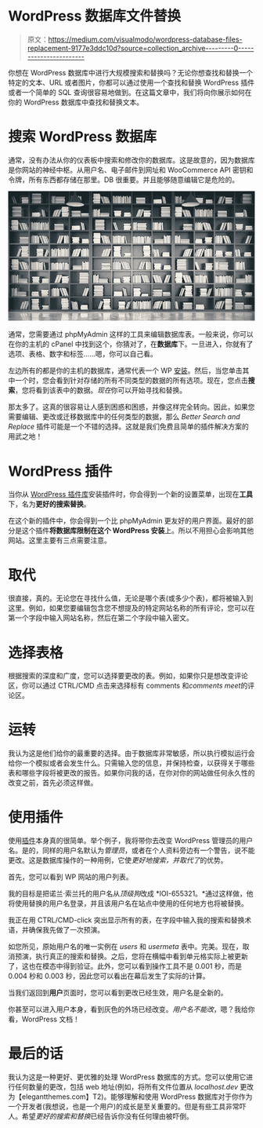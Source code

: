 # WordPress 数据库文件替换

> 原文：<https://medium.com/visualmodo/wordpress-database-files-replacement-9177e3ddc10d?source=collection_archive---------0----------------------->

你想在 WordPress 数据库中进行大规模搜索和替换吗？无论你想查找和替换一个特定的文本、URL 或者图片，你都可以通过使用一个查找和替换 WordPress 插件或者一个简单的 SQL 查询很容易地做到。在这篇文章中，我们将向你展示如何在你的 WordPress 数据库中查找和替换文本。

# 搜索 WordPress 数据库

通常，没有办法从你的仪表板中搜索和修改你的数据库。这是故意的，因为数据库是你网站的神经中枢。从用户名、电子邮件到网址和 WooCommerce API 密钥和令牌，所有东西都存储在那里。DB 很重要。并且能够随意编辑它是危险的。

![](img/124c264f04dadeef0ff1b121cd0c904d.png)

通常，您需要通过 phpMyAdmin 这样的工具来编辑数据库表。一般来说，你可以在你的主机的 cPanel 中找到这个，你猜对了，在**数据库**下。一旦进入，你就有了选项、表格、数字和标签……嗯，你可以自己看。

左边所有的都是你的主机的数据库，通常代表一个 WP [安装](https://visualmodo.com/wordpress-themes/)。然后，当您单击其中一个时，您会看到针对存储的所有不同类型的数据的所有选项。现在，您点击**搜索**，您将看到该表中的数据。*现在*你可以开始寻找和替换。

那太多了。这真的很容易让人感到困惑和困惑，并像这样完全转向。因此，如果您需要编辑、更改或迁移数据库中的任何类型的数据，那么 *Better Search and Replace* 插件可能是一个不错的选择。这就是我们免费且简单的插件解决方案的用武之地！

# WordPress 插件

当你从 [WordPress 插件库](https://wordpress.org/plugins/better-search-replace/)安装插件时，你会得到一个新的设置菜单，出现在**工具**下，名为**更好的搜索替换**。

在这个新的插件中，你会得到一个比 phpMyAdmin 更友好的用户界面。最好的部分是这个插件**将数据库限制在这个 WordPress 安装**上。所以不用担心会影响其他网站。这里主要有三点需要注意。

# 取代

很直接，真的。无论您在寻找什么值，无论是哪个表(或多少个表)，都将被输入到这里。例如，如果您要编辑包含您不想提及的特定网站名称的所有评论，您可以在第一个字段中输入网站名称，然后在第二个字段中输入密文。

# 选择表格

根据搜索的深度和广度，您可以选择要更改的表。例如，如果你只是想改变评论区，你可以通过 CTRL/CMD 点击来选择标有 comments 和*comments meet*的评论区。

# 运转

我认为这是他们给你的最重要的选择。由于数据库非常敏感，所以执行模拟运行会给你一个模拟或者会发生什么。只需输入您的信息，并保持检查，以获得关于哪些表和哪些字段将被更改的报告。如果你问我的话，在你对你的网站做任何永久性的改变之前，首先必须这样做。

# 使用插件

使用[插件](https://visualmodo.com/wordpress-membership/)本身真的很简单。举个例子，我将带你去改变 WordPress 管理员的用户名。是的，同样的用户名默认为*管理员*，或者在个人资料旁边有一个警告，说不能更改。这是数据库操作的一种用例，它使*更好地搜索，并取代了*的优势。

首先，您可以看到 WP 网站的用户列表。

我的目标是把诺兰·索兰托的用户名从*顶级狗*改成 *IOI-655321。*通过这样做，他将使用替换的用户名登录，并且该用户名在站点中使用的任何地方也将被替换。

我正在用 CTRL/CMD-click 突出显示所有的表，在字段中输入我的搜索和替换术语，并确保我先做了一次预演。

如您所见，原始用户名的唯一实例在 *users* 和 *usermeta* 表中。完美。现在，取消预演，执行真正的搜索和替换。之后，您将在横幅中看到单元格实际上被更新了，这也在模态中得到验证。此外，您可以看到操作工具不是 0.001 秒，而是 0.004 秒和 0.003 秒，因此您可以看出在幕后发生了实际的计算。

当我们返回到**用户**页面时，您可以看到更改已经生效，用户名是全新的。

你甚至可以进入用户本身，看到灰色的外场已经改变。*用户名不能改*，嗯？我给你看，WordPress 文档！

# 最后的话

我认为这是一种更好、更优雅的处理 WordPress 数据库的方式。您可以使用它进行任何数量的更改，包括 web 地址(例如，将所有文件位置从 *localhost.dev* 更改为【elegantthemes.com】T2)。能够理解和使用 WordPress 数据库对于你作为一个开发者(我想说，也是一个用户)的成长是至关重要的。但是有些工具非常吓人。希望*更好的搜索和替换*已经告诉你没有任何理由被吓倒。